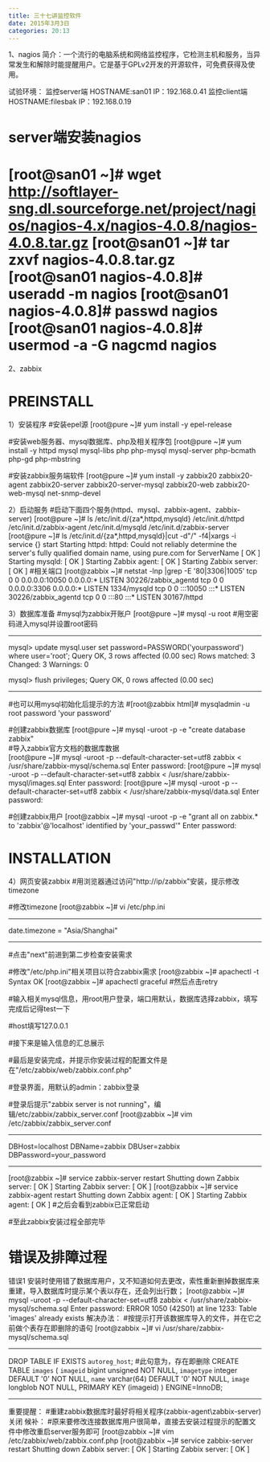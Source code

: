 ```yaml
---
title: 三十七讲监控软件
date: 2015年3月3日
categories: 20:13
---
```

 
1、nagios
简介：一个流行的电脑系统和网络监控程序，它检测主机和服务，当异常发生和解除时能提醒用户。它是基于GPLv2开发的开源软件，可免费获得及使用。
 
试验环境：
监控server端HOSTNAME:san01
IP：192.168.0.41监控client端HOSTNAME:filesbak
IP：192.168.0.19 
server端安装nagios
=====================================================================
[root@san01 ~]# wget http://softlayer-sng.dl.sourceforge.net/project/nagios/nagios-4.x/nagios-4.0.8/nagios-4.0.8.tar.gz
[root@san01 ~]# tar zxvf nagios-4.0.8.tar.gz
[root@san01 nagios-4.0.8]# useradd -m nagios
[root@san01 nagios-4.0.8]# passwd nagios
[root@san01 nagios-4.0.8]# usermod -a -G nagcmd nagios
=====================================================================
 
2、zabbix
 
PREINSTALL
=====================================================================
1）安装程序
#安装epel源
[root@pure ~]# yum install -y epel-release
 
#安装web服务器、mysql数据库、php及相关程序包
[root@pure ~]# yum install -y httpd mysql mysql-libs php php-mysql mysql-server php-bcmath php-gd php-mbstring
 
#安装zabbix服务端软件
[root@pure ~]# yum install -y zabbix20 zabbix20-agent zabbix20-server  zabbix20-server-mysql zabbix20-web zabbix20-web-mysql net-snmp-devel
 
2）启动服务
#启动下面四个服务(httpd、mysql、zabbix-agent、zabbix-server)
[root@pure ~]# ls /etc/init.d/{za*,httpd,mysqld}
/etc/init.d/httpd   /etc/init.d/zabbix-agent
/etc/init.d/mysqld  /etc/init.d/zabbix-server
[root@pure ~]# ls /etc/init.d/{za*,httpd,mysqld}|cut -d"/" -f4|xargs -i service {} start
Starting httpd: httpd: Could not reliably determine the server's fully qualified domain name, using pure.com for ServerName
[  OK  ]
Starting mysqld:  [  OK  ]
Starting Zabbix agent: [  OK  ]
Starting Zabbix server: [  OK  ]
#相关端口
[root@zabbix ~]# netstat -lnp |grep -E '80|3306|1005'
tcp        0      0 0.0.0.0:10050               0.0.0.0:*                   LISTEN      30226/zabbix_agentd
tcp        0      0 0.0.0.0:3306                0.0.0.0:*                   LISTEN      1334/mysqld
tcp        0      0 :::10050                    :::*                        LISTEN      30226/zabbix_agentd
tcp        0      0 :::80                       :::*                        LISTEN      30167/httpd
 
 
3）数据库准备
#mysql为zabbix开账户
[root@pure ~]# mysql -u root                                                                    #用空密码进入mysql并设置root密码
*************************************************************************
mysql> update mysql.user set password=PASSWORD('yourpassword') where user='root';
Query OK, 3 rows affected (0.00 sec)
Rows matched: 3  Changed: 3  Warnings: 0
 
mysql> flush privileges;
Query OK, 0 rows affected (0.00 sec)
*************************************************************************
#也可以用mysql初始化后提示的方法
#[root@zabbix html]# mysqladmin -u root password 'your password'
 
#创建zabbix数据库
[root@pure ~]# mysql -uroot -p -e  "create database zabbix"      
#导入zabbix官方文档的数据库数据  
[root@pure ~]# mysql -uroot -p --default-character-set=utf8 zabbix < /usr/share/zabbix-mysql/schema.sql
Enter password:
[root@pure ~]# mysql -uroot -p --default-character-set=utf8 zabbix < /usr/share/zabbix-mysql/images.sql
Enter password:
[root@pure ~]# mysql -uroot -p --default-character-set=utf8  zabbix < /usr/share/zabbix-mysql/data.sql
Enter password:
 
#创建zabbix用户
[root@zabbix ~]# mysql -uroot -p -e "grant all on zabbix.* to 'zabbix'@'localhost' identified by 'your_passwd'"
Enter password:
 
 
INSTALLATION
==========================================================================
4）网页安装zabbix
#用浏览器通过访问"http://ip/zabbix"安装，提示修改timezone

 
#修改timezone
[root@zabbix ~]# vi /etc/php.ini
******************************************
date.timezone = "Asia/Shanghai"
******************************************
 
#点击"next"前进到第二步检查安装需求

 
#修改"/etc/php.ini"相关项目以符合zabbix需求
[root@zabbix ~]# apachectl -t
Syntax OK
[root@zabbix ~]# apachectl graceful
#然后点击retry

 
#输入相关mysql信息，用root用户登录，端口用默认，数据库选择zabbix，填写完成后记得test一下

 
#host填写127.0.0.1

 
#接下来是输入信息的汇总展示

 
#最后是安装完成，并提示你安装过程的配置文件是在"/etc/zabbix/web/zabbix.conf.php"

 
#登录界面，用默认的admin：zabbix登录

 
#登录后提示"zabbix server is not running"，编辑/etc/zabbix/zabbix_server.conf
[root@zabbix ~]# vim /etc/zabbix/zabbix_server.conf
***********************************************************
DBHost=localhost
DBName=zabbix
DBUser=zabbix
DBPassword=your_password
***********************************************************
[root@zabbix ~]# service zabbix-server restart
Shutting down Zabbix server:                               [  OK  ]
Starting Zabbix server:                                    [  OK  ]
[root@zabbix ~]# service zabbix-agent restart
Shutting down Zabbix agent:                                [  OK  ]
Starting Zabbix agent:                                     [  OK  ]
#之后会看到zabbix已正常启动

#至此zabbix安装过程全部完毕
 
 
错误及排障过程
===========================================================
错误1
安装时使用错了数据库用户，又不知道如何去更改，索性重新删掉数据库来重建，导入数据库时提示某个表以存在，还会列出行数；
[root@zabbix ~]# mysql -uroot -p --default-character-set=utf8 zabbix < /usr/share/zabbix-mysql/schema.sql
Enter password:
ERROR 1050 (42S01) at line 1233: Table 'images' already exists
解决办法：
#按提示打开该数据库导入的文件，并在它之前做个表存在即删除的语句
[root@zabbix ~]# vi /usr/share/zabbix-mysql/schema.sql
*************************************************************
DROP TABLE IF EXISTS `autoreg_host`;                           #此句意为，存在即删除
CREATE TABLE `images` (
        `imageid`                bigint unsigned                           NOT NULL,
        `imagetype`              integer         DEFAULT '0'               NOT NULL,
        `name`                   varchar(64)     DEFAULT '0'               NOT NULL,
        `image`                  longblob                                  NOT NULL,
        PRIMARY KEY (imageid)
) ENGINE=InnoDB;
*************************************************************
重要提醒：
#重建zabbix数据库时最好将相关程序(zabbix-agent\zabbix-server)关闭
候补：
#原来要修改连接数据库用户很简单，直接去安装过程提示的配置文件中修改重启server服务即可
[root@zabbix ~]# vim /etc/zabbix/web/zabbix.conf.php
[root@zabbix ~]# service zabbix-server restart
Shutting down Zabbix server:                               [  OK  ]
Starting Zabbix server:                                    [  OK  ]
 
 
